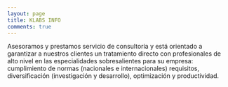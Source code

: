 ```yaml
---
layout: page
title: KLABS INFO
comments: true
---
```

Asesoramos y prestamos servicio de consultoría y está orientado a garantizar a nuestros clientes un tratamiento directo con profesionales de alto nivel en las especialidades sobresalientes para su empresa: cumplimiento de normas (nacionales e internacionales) requisitos,  diversificación (investigación y desarrollo), optimización y productividad. 
